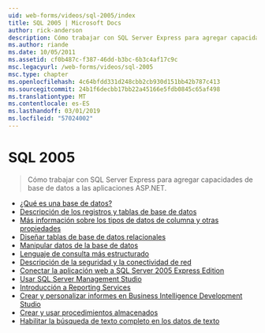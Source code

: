 ```yaml
---
uid: web-forms/videos/sql-2005/index
title: SQL 2005 | Microsoft Docs
author: rick-anderson
description: Cómo trabajar con SQL Server Express para agregar capacidades de base de datos a las aplicaciones ASP.NET.
ms.author: riande
ms.date: 10/05/2011
ms.assetid: cf0b487c-f387-46dd-b3bc-6b3c4af17c9c
msc.legacyurl: /web-forms/videos/sql-2005
msc.type: chapter
ms.openlocfilehash: 4c64bfdd331d248cbb2cb930d151bb42b787c413
ms.sourcegitcommit: 24b1f6decbb17bb22a45166e5fdb0845c65af498
ms.translationtype: MT
ms.contentlocale: es-ES
ms.lasthandoff: 03/01/2019
ms.locfileid: "57024002"
---
```

<a name="sql-2005"></a>SQL 2005
====================
> Cómo trabajar con SQL Server Express para agregar capacidades de base de datos a las aplicaciones ASP.NET.


- [¿Qué es una base de datos?](what-is-a-database.md)
- [Descripción de los registros y tablas de base de datos](understanding-database-tables-and-records.md)
- [Más información sobre los tipos de datos de columna y otras propiedades](more-about-column-data-types-and-other-properties.md)
- [Diseñar tablas de base de datos relacionales](designing-relational-database-tables.md)
- [Manipular datos de la base de datos](manipulating-database-data.md)
- [Lenguaje de consulta más estructurado](more-structured-query-language.md)
- [Descripción de la seguridad y la conectividad de red](understanding-security-and-network-connectivity.md)
- [Conectar la aplicación web a SQL Server 2005 Express Edition](connecting-your-web-application-to-sql-server-2005-express-edition.md)
- [Usar SQL Server Management Studio](using-sql-server-management-studio.md)
- [Introducción a Reporting Services](getting-started-with-reporting-services.md)
- [Crear y personalizar informes en Business Intelligence Development Studio](building-and-customizing-reports-in-business-intelligence-development-studio.md)
- [Crear y usar procedimientos almacenados](creating-and-using-stored-procedures.md)
- [Habilitar la búsqueda de texto completo en los datos de texto](enabling-full-text-search-in-your-text-data.md)
